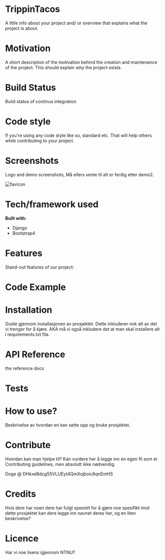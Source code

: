 # TrippinTacos

A little info about your project and/ or overview that explains what the project is about.

# Motivation

A short description of the motivation behind the creation and maintenance of the project. This should explain why the project exists.

# Build Status

Build status of continus integration

# Code style

If you're using any code style like xo, standard etc. That will help others while contributing to your project.

# Screenshots

Logo and demo screenshots, Må ellers vente til alt er ferdig etter demo2.

![favicon](http://trippintacos.herokuapp.com/media/favicon.ico)


# Tech/framework used

**Built with:**
*  Django
*  Bootstrap4

# Features

Stand-out features of our project:

# Code Example

# Installation

Guide gjennom installasjonen av prosjektet. Dette inkluderer nok alt av det vi trenger for å kjøre. AKA må vi også inkludere det at man skal installere alt i requirements.txt fila. 

# API Reference

the reference docs

# Tests

# How to use?

Beskrivelse av hvordan en kan sette opp og bruke prosjektet.

# Contribute
Hvordan kan man hjelpe til? Kan vurdere her å legge inn en egen fil som er Contributing guidelines, men absolutt ikke nødvendig.

Doge @ DHkxeBdcg5SVLUEyt4QmXojboic6qnEmHS

# Credits

Hvis dere har noen dere har fulgt spesielt for å gjøre noe spesifikt imot dette prosjektet kan dere legge inn navnet deres her, og en liten beskrivelse?

# Licence

Har vi noe lisens igjennom NTNU?

